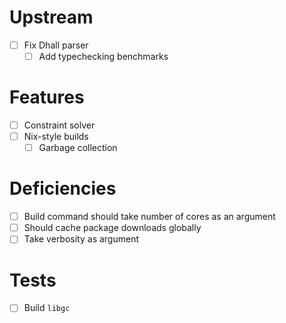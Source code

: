 # Upstream
- [ ] Fix Dhall parser
  - [ ] Add typechecking benchmarks
# Features
- [ ] Constraint solver
- [ ] Nix-style builds
  - [ ] Garbage collection
# Deficiencies
- [ ] Build command should take number of cores as an argument
- [ ] Should cache package downloads globally
- [ ] Take verbosity as argument
# Tests
- [ ] Build `libgc`

